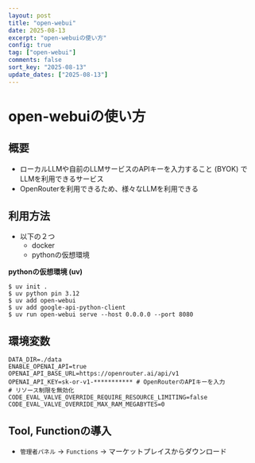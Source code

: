 ```yaml
---
layout: post
title: "open-webui"
date: 2025-08-13
excerpt: "open-webuiの使い方"
config: true
tag: ["open-webui"]
comments: false
sort_key: "2025-08-13"
update_dates: ["2025-08-13"]
---
```


# open-webuiの使い方

## 概要
- ローカルLLMや自前のLLMサービスのAPIキーを入力すること (BYOK) でLLMを利用できるサービス
- OpenRouterを利用できるため、様々なLLMを利用できる

## 利用方法
 - 以下の２つ
   - docker
   - pythonの仮想環境

**pythonの仮想環境 (uv)**

```console
$ uv init .
$ uv python pin 3.12
$ uv add open-webui
$ uv add google-api-python-client
$ uv run open-webui serve --host 0.0.0.0 --port 8080
```

## 環境変数

```env
DATA_DIR=./data
ENABLE_OPENAI_API=true
OPENAI_API_BASE_URL=https://openrouter.ai/api/v1
OPENAI_API_KEY=sk-or-v1-*********** # OpenRouterのAPIキーを入力
# リソース制限を無効化
CODE_EVAL_VALVE_OVERRIDE_REQUIRE_RESOURCE_LIMITING=false
CODE_EVAL_VALVE_OVERRIDE_MAX_RAM_MEGABYTES=0
```

## Tool, Functionの導入
 - `管理者パネル` -> `Functions` -> マーケットプレイスからダウンロード
